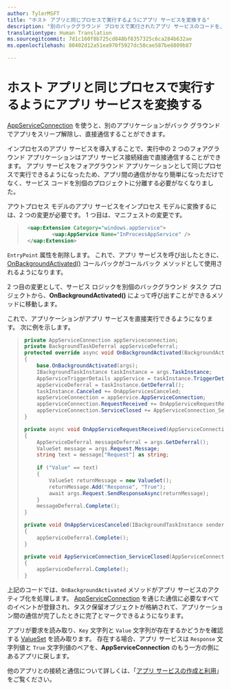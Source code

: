 ```yaml
---
author: TylerMSFT
title: "ホスト アプリと同じプロセスで実行するようにアプリ サービスを変換する"
description: "別のバックグラウンド プロセスで実行されたアプリ サービスのコードを、アプリ サービスのプロバイダーと同じプロセス内で実行されるコードに変換します。"
translationtype: Human Translation
ms.sourcegitcommit: 7d1c160f8b725cd848bf8357325c6ca284b632ae
ms.openlocfilehash: 80402d12a51ea970f5927dc50cae587be8809b87

---
```


# ホスト アプリと同じプロセスで実行するようにアプリ サービスを変換する

[AppServiceConnection](https://msdn.microsoft.com/library/windows/apps/windows.applicationmodel.appservice.appserviceconnection.aspx) を使うと、別のアプリケーションがバック グラウンドでアプリをスリープ解除し、直接通信することができます。

インプロセスのアプリ サービスを導入することで、実行中の 2 つのフォアグラウンド アプリケーションはアプリ サービス接続経由で直接通信することができます。 アプリ サービスをフォアグラウンド アプリケーションとして同じプロセスで実行できるようになったため、アプリ間の通信がかなり簡単になっただけでなく、サービス コードを別個のプロジェクトに分離する必要がなくなりました。

アウトプロセス モデルのアプリ サービスをインプロセス モデルに変換するには、2 つの変更が必要です。 1 つ目は、マニフェストの変更です。

> ```xml
>  <uap:Extension Category="windows.appService">
>          <uap:AppService Name="InProcessAppService" />
>  </uap:Extension>
> ```

`EntryPoint` 属性を削除します。 これで、アプリ サービスを呼び出したときに、[OnBackgroundActivated()](https://msdn.microsoft.com/library/windows/apps/windows.ui.xaml.application.onbackgroundactivated.aspx) コールバックがコールバック メソッドとして使用されるようになります。

2 つ目の変更として、サービス ロジックを別個のバックグラウンド タスク プロジェクトから、**OnBackgroundActivated()** によって呼び出すことができるメソッドに移動します。

これで、アプリケーションがアプリ サービスを直接実行できるようになります。  次に例を示します。

> ``` cs
> private AppServiceConnection appServiceconnection;
> private BackgroundTaskDeferral appServiceDeferral;
> protected override async void OnBackgroundActivated(BackgroundActivatedEventArgs args)
> {
>     base.OnBackgroundActivated(args);
>     IBackgroundTaskInstance taskInstance = args.TaskInstance;
>     AppServiceTriggerDetails appService = taskInstance.TriggerDetails as AppServiceTriggerDetails;
>     appServiceDeferral = taskInstance.GetDeferral();
>     taskInstance.Canceled += OnAppServicesCanceled;
>     appServiceConnection = appService.AppServiceConnection;
>     appServiceConnection.RequestReceived += OnAppServiceRequestReceived;
>     appServiceConnection.ServiceClosed += AppServiceConnection_ServiceClosed;
> }
>
> private async void OnAppServiceRequestReceived(AppServiceConnection sender, AppServiceRequestReceivedEventArgs args)
> {
>     AppServiceDeferral messageDeferral = args.GetDeferral();
>     ValueSet message = args.Request.Message;
>     string text = message["Request"] as string;
>              
>     if ("Value" == text)
>     {
>         ValueSet returnMessage = new ValueSet();
>         returnMessage.Add("Response", "True");
>         await args.Request.SendResponseAsync(returnMessage);
>     }
>     messageDeferral.Complete();
> }
>
> private void OnAppServicesCanceled(IBackgroundTaskInstance sender, BackgroundTaskCancellationReason reason)
> {
>     appServiceDeferral.Complete();
> }
>
> private void AppServiceConnection_ServiceClosed(AppServiceConnection sender, AppServiceClosedEventArgs args)
> {
>     appServiceDeferral.Complete();
> }
> ```

上記のコードでは、`OnBackgroundActivated` メソッドがアプリ サービスのアクティブ化を処理します。 [AppServiceConnection](https://msdn.microsoft.com/library/windows/apps/windows.applicationmodel.appservice.appserviceconnection.aspx) を通じた通信に必要なすべてのイベントが登録され、タスク保留オブジェクトが格納されて、アプリケーション間の通信が完了したときに完了とマークできるようになります。

アプリが要求を読み取り、`Key` 文字列と `Value` 文字列が存在するかどうかを確認する [ValueSet](https://msdn.microsoft.com/library/windows/apps/windows.foundation.collections.valueset.aspx) を読み取ります。 存在する場合、アプリ サービスは `Response` 文字列値と `True` 文字列値のペアを、**AppServiceConnection** のもう一方の側にあるアプリに戻します。

他のアプリとの接続と通信について詳しくは、「[アプリ サービスの作成と利用](https://msdn.microsoft.com/windows/uwp/launch-resume/how-to-create-and-consume-an-app-service?f=255&MSPPError=-2147217396)」をご覧ください。



<!--HONumber=Nov16_HO1-->


